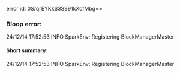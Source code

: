 error id: 0S/qrEYKkS3S991kXcfMbg==
### Bloop error:

24/12/14 17:52:53 INFO SparkEnv: Registering BlockManagerMaster
#### Short summary: 

24/12/14 17:52:53 INFO SparkEnv: Registering BlockManagerMaster